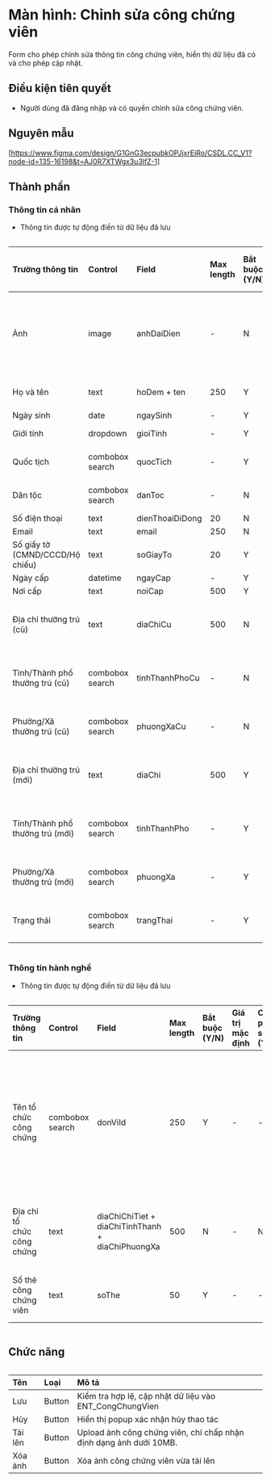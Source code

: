 # Màn hình: Chỉnh sửa công chứng viên
Form cho phép chỉnh sửa thông tin công chứng viên, hiển thị dữ liệu đã có và cho phép cập nhật.

## Điều kiện tiên quyết
- Người dùng đã đăng nhập và có quyền chỉnh sửa công chứng viên.

## Nguyên mẫu
[https://www.figma.com/design/G1GnG3ecpubkOPJjxrEiRo/CSDL.CC_V1?node-id=135-16198&t=AJ0R7XTWgx3u3lfZ-1]

## Thành phần

### Thông tin cá nhân
- Thông tin được tự động điền từ dữ liệu đã lưu
<div style="overflow-x:auto">

| Trường thông tin                | Control         | Field           | Max length | Bắt buộc (Y/N) | Giá trị mặc định | Cho phép sửa (Y/N) | Mô tả                                                                           |
|:--------------------------------|:----------------|:----------------|:-----------|:---------------|:-----------------|:-------------------|:--------------------------------------------------------------------------------|
| Ảnh                             | image           | anhDaiDien      | -          | N              | -                | -                  | Sau khi Upload thành công sẽ hiển thị ảnh vừa tải lên, click vào có thể preview |
| Họ và tên                       | text            | hoDem + ten     | 250        | Y              | -                | -                  | Điền họ và tên công chứng viên                                                  |
| Ngày sinh                       | date            | ngaySinh        | -          | Y              | -                | -                  | **BR9.3**                                                                       |
| Giới tính                       | dropdown        | gioiTinh        | -          | Y              | -                | -                  | Chọn 1 Nam/Nữ                                                                   |
| Quốc tịch                       | combobox search | quocTich        | -          | Y              | Việt Nam         | Y                  | Chọn 1 từ danh mục quốc tịch                                                    |
| Dân tộc                         | combobox search | danToc          | -          | N              | -                | -                  | Chọn 1 từ danh mục dân tộc                                                      |
| Số điện thoại                   | text            | dienThoaiDiDong | 20         | N              | -                | -                  | **BR9.4**                                                                       |
| Email                           | text            | email           | 250        | N              | -                | -                  |                                                                                 |
| Số giấy tờ (CMND/CCCD/Hộ chiếu) | text            | soGiayTo        | 20         | Y              | -                | -                  | **BR9.10**                                                                      |
| Ngày cấp                        | datetime        | ngayCap         | -          | Y              | -                | -                  | **BR9.3**                                                                       |
| Nơi cấp                         | text            | noiCap          | 500        | Y              | -                | -                  |                                                                                 |
| Địa chỉ thường trú (cũ)         | text            | diaChiCu        | 500        | N              | -                | -                  | Placeholder: Nhập địa chỉ số nhà, tổ, thôn, xóm                                 |
| Tỉnh/Thành phố thường trú (cũ)  | combobox search | tinhThanhPhoCu  | -          | N              | -                | -                  | Chọn 1 từ danh mục tỉnh thành phố cũ. **BR9.7**                                 |
| Phường/Xã thường trú (cũ)       | combobox search | phuongXaCu      | -          | N              | -                | -                  | Chọn 1 từ danh mục phường xã cũ. **BR9.8**                                      |
| Địa chỉ thường trú (mới)        | text            | diaChi          | 500        | Y              | -                | -                  | Placeholder: Nhập địa chỉ số nhà, tổ, thôn, xóm                                 |
| Tỉnh/Thành phố thường trú (mới) | combobox search | tinhThanhPho    | -          | Y              | -                | -                  | Chọn 1 từ danh mục tỉnh thành phố mới. **BR9.7**                                |
| Phường/Xã thường trú (mới)      | combobox search | phuongXa        | -          | Y              | -                | -                  | Chọn 1 từ danh mục phường xã mới. **BR9.8**                                     |
| Trạng thái                      | combobox search | trangThai       | -          | Y              | Đang hành nghề   | Y                  | Chọn 1 từ danh sách lấy trong entity                                            |

</div>

### Thông tin hành nghề
- Thông tin được tự động điền từ dữ liệu đã lưu
<div style="overflow-x:auto">

| Trường thông tin           | Control         | Field                                            | Max length | Bắt buộc (Y/N) | Giá trị mặc định | Cho phép sửa (Y/N) | Mô tả                                                                |
|:---------------------------|:----------------|:-------------------------------------------------|:-----------|:---------------|:-----------------|:-------------------|:---------------------------------------------------------------------|
| Tên tổ chức công chứng     | combobox search | donViId                                          | 250        | Y              | -                | -                  | Chọn từ danh sách tổ chức công chứng thuộc Sở Tư pháp của người dùng |
| Địa chỉ tổ chức công chứng | text            | diaChiChiTiet + diaChiTinhThanh + diaChiPhuongXa | 500        | N              | -                | N                  | Tự động điền từ tổ chức chọn, disable                                |
| Số thẻ công chứng viên     | text            | soThe                                            | 50         | Y              | -                | -                  | Số hiệu thẻ hành nghề                                                |

</div>

## Chức năng

<div style="overflow-x:auto">

| Tên     | Loại   | Mô tả                                                              |
|:--------|:-------|:-------------------------------------------------------------------|
| Lưu     | Button | Kiểm tra hợp lệ, cập nhật dữ liệu vào ENT_CongChungVien            |
| Hủy     | Button | Hiển thị popup xác nhận hủy thao tác                               |
| Tải lên | Button | Upload ảnh công chứng viên, chỉ chấp nhận định dạng ảnh dưới 10MB. |
| Xóa ảnh | Button | Xóa ảnh công chứng viên vừa tải lên                                |

</div>
